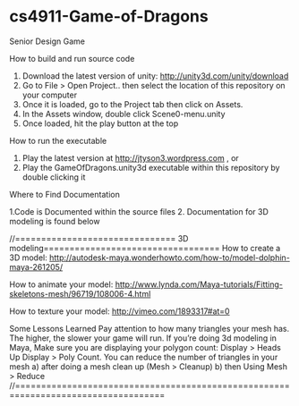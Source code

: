 cs4911-Game-of-Dragons
======================

Senior Design Game

How to build and run source code

1. Download the latest version of unity: http://unity3d.com/unity/download
2. Go to File > Open Project.. then select the location of this repository on your computer
3. Once it is loaded, go to the Project tab then click on Assets.
4. In the Assets window, double click Scene0-menu.unity
5. Once loaded, hit the play button at the top


How to run the executable

1. Play the latest version at http://jtyson3.wordpress.com , or
2. Play the GameOfDragons.unity3d executable within this repository by double clicking it


Where to Find Documentation

1.Code is Documented within the source files
2. Documentation for 3D modeling is found below

//=============================== 3D modeling==================================
How to create a 3D model: 
	http://autodesk-maya.wonderhowto.com/how-to/model-dolphin-maya-261205/

How to animate your model:
	http://www.lynda.com/Maya-tutorials/Fitting-skeletons-mesh/96719/108006-4.html

How to texture your model:
	http://vimeo.com/1893317#at=0

Some Lessons Learned
Pay attention to how many triangles your mesh has. The higher, the slower your game will run.
If you’re doing 3d modeling in Maya, Make sure you are displaying your polygon count: Display > Heads Up Display > Poly Count. You can reduce the number of triangles in your mesh  a) after doing a mesh clean up (Mesh > Cleanup) b) then Using Mesh > Reduce
//===================================================================================

